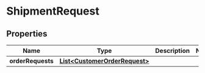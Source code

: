 

# ShipmentRequest

## Properties

Name | Type | Description | Notes
------------ | ------------- | ------------- | -------------
**orderRequests** | [**List&lt;CustomerOrderRequest&gt;**](CustomerOrderRequest.md) |  | 



